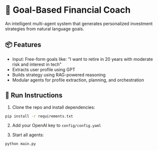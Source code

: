 # 🧠 Goal-Based Financial Coach

An intelligent multi-agent system that generates personalized investment strategies from natural language goals.

## 📦 Features
- Input: Free-form goals like: "I want to retire in 20 years with moderate risk and interest in tech"
- Extracts user profile using GPT
- Builds strategy using RAG-powered reasoning
- Modular agents for profile extraction, planning, and orchestration

## 🚀 Run Instructions
1. Clone the repo and install dependencies:
```bash
pip install -r requirements.txt
```

2. Add your OpenAI key to `config/config.yaml`

3. Start all agents:
```bash
python main.py
```
